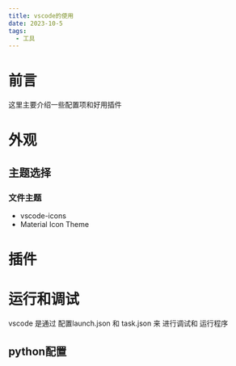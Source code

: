 ```yaml
---
title: vscode的使用
date: 2023-10-5
tags:
  - 工具
---
```


# 前言

这里主要介绍一些配置项和好用插件

# 外观

## 主题选择

### 文件主题

* vscode-icons
* Material Icon Theme

# 插件

# 运行和调试

vscode  是通过 配置launch.json  和  task.json 来  进行调试和 运行程序

## python配置

